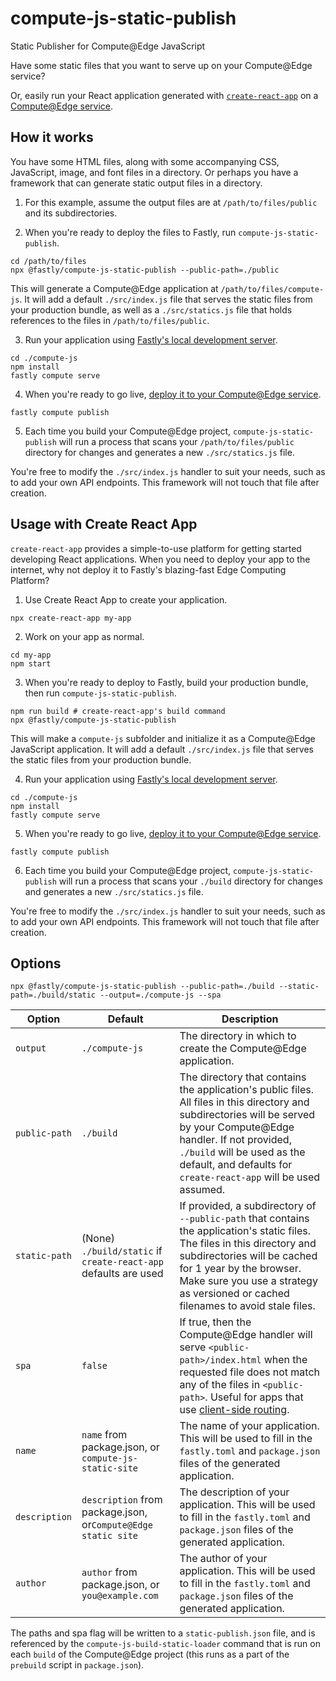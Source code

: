# compute-js-static-publish
Static Publisher for Compute@Edge JavaScript

Have some static files that you want to serve up on your Compute@Edge service?

Or, easily run your React application generated with [`create-react-app`](https://create-react-app.dev/) on
a [Compute@Edge service](https://developer.fastly.com/learning/compute/javascript/).

## How it works

You have some HTML files, along with some accompanying CSS, JavaScript, image, and font files in a directory.
Or perhaps you have a framework that can generate static output files in a directory.

1. For this example, assume the output files are at `/path/to/files/public` and its subdirectories.

2. When you're ready to deploy the files to Fastly, run `compute-js-static-publish`.

```shell
cd /path/to/files
npx @fastly/compute-js-static-publish --public-path=./public
```

This will generate a Compute@Edge application at `/path/to/files/compute-js`.
It will add a default `./src/index.js` file that serves the static files from your production bundle,
as well as a `./src/statics.js` file that holds references to the files in `/path/to/files/public`.

3. Run your application using [Fastly's local development server](https://developer.fastly.com/learning/compute/testing/#running-a-local-testing-server).

```shell
cd ./compute-js
npm install
fastly compute serve
```

4. When you're ready to go live, [deploy it to your Compute@Edge service](https://developer.fastly.com/reference/cli/compute/publish/).

```shell
fastly compute publish
```

5. Each time you build your Compute@Edge project, `compute-js-static-publish` will run a process that scans your `/path/to/files/public`
   directory for changes and generates a new `./src/statics.js` file.

You're free to modify the `./src/index.js` handler to suit your needs, such as to add your own API endpoints.
This framework will not touch that file after creation.

## Usage with Create React App

`create-react-app` provides a simple-to-use platform for getting started developing React
applications. When you need to deploy your app to the internet, why not deploy it to Fastly's
blazing-fast Edge Computing Platform?

1. Use Create React App to create your application.

```shell
npx create-react-app my-app
```

2. Work on your app as normal.

```shell
cd my-app
npm start
```

3. When you're ready to deploy to Fastly, build your production bundle, then run `compute-js-static-publish`.

```shell
npm run build # create-react-app's build command
npx @fastly/compute-js-static-publish
```

This will make a `compute-js` subfolder and initialize it as a Compute@Edge JavaScript application.
It will add a default `./src/index.js` file that serves the static files from your production bundle.

4. Run your application using [Fastly's local development server](https://developer.fastly.com/learning/compute/testing/#running-a-local-testing-server).

```shell
cd ./compute-js
npm install
fastly compute serve
```

5. When you're ready to go live, [deploy it to your Compute@Edge service](https://developer.fastly.com/reference/cli/compute/publish/).

```shell
fastly compute publish
```

6. Each time you build your Compute@Edge project, `compute-js-static-publish` will run a process that scans your `./build`
    directory for changes and generates a new `./src/statics.js` file.

You're free to modify the `./src/index.js` handler to suit your needs, such as to add your own API endpoints.
This framework will not touch that file after creation.

## Options

```shell
npx @fastly/compute-js-static-publish --public-path=./build --static-path=./build/static --output=./compute-js --spa
```

| Option        | Default                                                         | Description                                                                                                                                                                                                                                                                                  |
|---------------|-----------------------------------------------------------------|----------------------------------------------------------------------------------------------------------------------------------------------------------------------------------------------------------------------------------------------------------------------------------------------|
| `output`      | `./compute-js`                                                  | The directory in which to create the Compute@Edge application.                                                                                                                                                                                                                               |
| `public-path` | `./build`                                                       | The directory that contains the application's public files. All files in this directory and subdirectories will be served by your Compute@Edge handler. If not provided, `./build` will be used as the default, and defaults for `create-react-app` will be used assumed.                    |
| `static-path` | (None) `./build/static` if `create-react-app` defaults are used | If provided, a subdirectory of `--public-path` that contains the application's static files. The files in this directory and subdirectories will be cached for 1 year by the browser. Make sure you use a strategy as versioned or cached filenames to avoid stale files.                    |
| `spa`         | `false`                                                         | If true, then the Compute@Edge handler will serve `<public-path>/index.html` when the requested file does not match any of the files in `<public-path>`. Useful for apps that use [client-side routing](https://create-react-app.dev/docs/deployment#serving-apps-with-client-side-routing). |
| `name`        | `name` from package.json, or `compute-js-static-site`           | The name of your application. This will be used to fill in the `fastly.toml` and `package.json` files of the generated application.                                                                                                                                                          |
| `description` | `description` from package.json, or`Compute@Edge static site`   | The description of your application. This will be used to fill in the `fastly.toml` and `package.json` files of the generated application.                                                                                                                                                   |
| `author`      | `author` from package.json, or `you@example.com`                | The author of your application. This will be used to fill in the `fastly.toml` and `package.json` files of the generated application.                                                                                                                                                        |

The paths and spa flag will be written to a `static-publish.json` file, and is referenced by the `compute-js-build-static-loader`
command that is run on each `build` of the Compute@Edge project (this runs as a part of the `prebuild` script in `package.json`).
